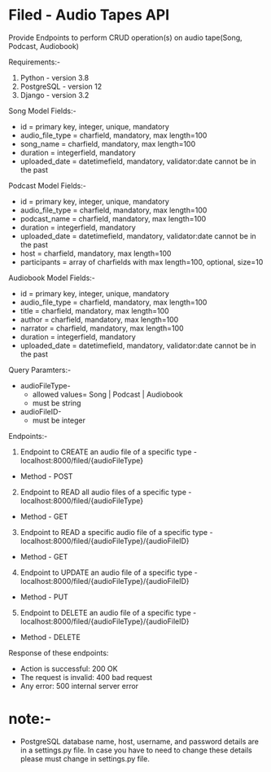 # Filed - Audio Tapes API
Provide Endpoints to perform CRUD operation(s) on audio tape(Song, Podcast, Audiobook)

Requirements:-
1. Python - version 3.8
1. PostgreSQL - version 12
2. Django - version 3.2

Song Model Fields:-
  - id = primary key, integer, unique, mandatory
  - audio_file_type = charfield, mandatory, max length=100
  - song_name = charfield, mandatory, max length=100
  - duration = integerfield, mandatory
  - uploaded_date = datetimefield, mandatory, validator:date cannot be in the past

Podcast Model Fields:-
  - id = primary key, integer, unique, mandatory
  - audio_file_type = charfield, mandatory, max length=100
  - podcast_name = charfield, mandatory, max length=100
  - duration = integerfield, mandatory
  - uploaded_date = datetimefield, mandatory, validator:date cannot be in the past
  - host = charfield, mandatory, max length=100
  - participants = array of charfields with max length=100, optional, size=10

Audiobook Model Fields:-
  - id = primary key, integer, unique, mandatory
  - audio_file_type = charfield, mandatory, max length=100
  - title = charfield, mandatory, max length=100
  - author = charfield, mandatory, max length=100
  - narrator = charfield, mandatory, max length=100
  - duration = integerfield, mandatory
  - uploaded_date = datetimefield, mandatory, validator:date cannot be in the past
  
Query Paramters:-
* audioFileType- 
    - allowed values= Song | Podcast | Audiobook 
    - must be string
* audioFileID- 
    - must be integer
    
Endpoints:-
1. Endpoint to CREATE an audio file of a specific type - localhost:8000/filed/{audioFileType}
  - Method - POST
  
2. Endpoint to READ all audio files of a specific type - localhost:8000/filed/{audioFileType}
  - Method - GET

3. Endpoint to READ a specific audio file of a specific type - localhost:8000/filed/{audioFileType}/{audioFileID}
  - Method - GET

4. Endpoint to UPDATE an audio file of a specific type - localhost:8000/filed/{audioFileType}/{audioFileID}
  - Method - PUT

5. Endpoint to DELETE an audio file of a specific type - localhost:8000/filed/{audioFileType}/{audioFileID}
  - Method - DELETE

Response of these endpoints:
* Action is successful: 200 OK
* The request is invalid: 400 bad request
* Any error: 500 internal server error

# note:-
* PostgreSQL database name, host, username, and password details are in a settings.py file. In case you have to need to change these details please must change in settings.py file.

